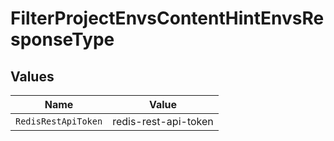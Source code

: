# FilterProjectEnvsContentHintEnvsResponseType


## Values

| Name                 | Value                |
| -------------------- | -------------------- |
| `RedisRestApiToken`  | redis-rest-api-token |